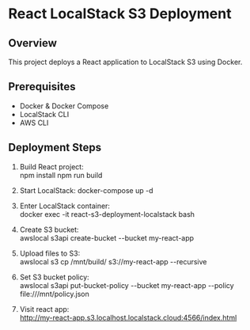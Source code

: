 # React LocalStack S3 Deployment

## Overview
This project deploys a React application to LocalStack S3 using Docker.

## Prerequisites
- Docker & Docker Compose
- LocalStack CLI
- AWS CLI

## Deployment Steps
1. Build React project:  
npm install
npm run build

2. Start LocalStack:
docker-compose up -d

3. Enter LocalStack container:  
docker exec -it react-s3-deployment-localstack bash

4. Create S3 bucket:  
awslocal s3api create-bucket --bucket my-react-app

5. Upload files to S3:  
awslocal s3 cp /mnt/build/ s3://my-react-app --recursive

6. Set S3 bucket policy:  
awslocal s3api put-bucket-policy --bucket my-react-app --policy file:///mnt/policy.json

7. Visit react app:  
http://my-react-app.s3.localhost.localstack.cloud:4566/index.html
